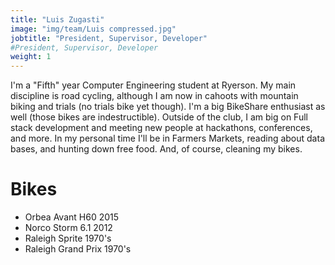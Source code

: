 ```yaml
---
title: "Luis Zugasti"
image: "img/team/Luis compressed.jpg"
jobtitle: "President, Supervisor, Developer"
#President, Supervisor, Developer
weight: 1
---
```


I'm a "Fifth" year Computer Engineering student at Ryerson. My main
discipline is road cycling, although I am now in cahoots with
mountain biking and trials (no trials bike yet though). I'm a big
BikeShare enthusiast as well (those bikes are indestructible).
Outside of the club, I am big on Full stack development and meeting
new people at hackathons, conferences, and more.
In my personal time I'll be in Farmers Markets, reading about data
bases, and hunting down free food. And, of course, cleaning my
bikes.

# Bikes

- Orbea Avant H60 2015
- Norco Storm 6.1 2012
- Raleigh Sprite 1970's
- Raleigh Grand Prix 1970's
